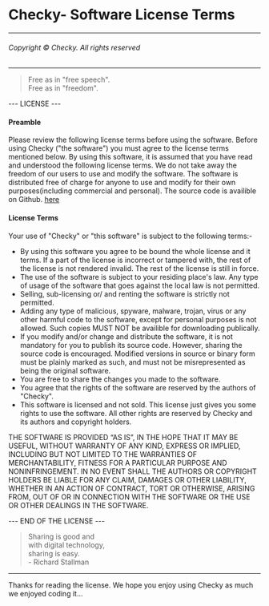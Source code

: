 # Checky- Software License Terms 
---
###### Copyright &copy; Checky. All rights reserved ######
---

> Free as in "free speech". <br />
> Free as in "freedom".

--- LICENSE ---
#### Preamble ####
Please review the following license terms before using the software.
Before using Checky ("the software") you must agree to the license terms mentioned below. By using  this software, it is assumed that you have read and understood the following license terms. We do not take away the freedom of our users to use and modify the software. The software is distributed free of charge for anyone to use and modify for their own purposes(including commercial and personal). The source code is availible on Github.
[here](https://bearonthesnow.github.io/checky-website/)
#### License Terms ####
Your use of "Checky" or "this software" is subject to the following terms:-
- By using this software you agree to be bound the whole license and it terms. If a part of the license is incorrect or tampered with, the rest of the license is not rendered invalid. The rest of the license is still in force.
- The use of the software is subject to your residing place's law. Any type of usage of the software that goes against the local law is not permitted.
- Selling, sub-licensing or/ and renting the software is strictly not permitted.
- Adding any type of malicious, spyware, malware, trojan, virus or any other harmful code to the software, except for personal purposes is not allowed. Such copies MUST NOT be availible for downloading publically. 
- If you modify and/or change and distribute the software, it is not mandatory for you to publish its source code. However, sharing the source code is encouraged.  Modified versions in source or binary form must be plainly marked as such, and must not be misrepresented as being the original software.
- You are free to share the changes you made to the software.
- You agree that the rights of the software are reserved by the authors of "Checky".
- This software is licensed and not sold. This license just gives you some rights to use the software. All other rights are reserved by Checky and its authors and copyright holders.

THE SOFTWARE IS PROVIDED “AS IS”, IN THE HOPE THAT IT MAY BE USEFUL, WITHOUT WARRANTY OF ANY KIND, EXPRESS OR IMPLIED, INCLUDING BUT NOT LIMITED TO THE WARRANTIES OF MERCHANTABILITY, FITNESS FOR A PARTICULAR PURPOSE AND NONINFRINGEMENT. IN NO EVENT SHALL THE AUTHORS OR COPYRIGHT HOLDERS BE LIABLE FOR ANY CLAIM, DAMAGES OR OTHER LIABILITY, WHETHER IN AN ACTION OF CONTRACT, TORT OR OTHERWISE, ARISING FROM, OUT OF OR IN CONNECTION WITH THE SOFTWARE OR THE USE OR OTHER DEALINGS IN THE SOFTWARE.

--- END OF THE LICENSE ---

> Sharing is good and                                
> with digital technology,                          
> sharing is easy.                                  
>          - Richard Stallman
---
Thanks for reading the license. We hope you enjoy using Checky as much we enjoyed coding it...
